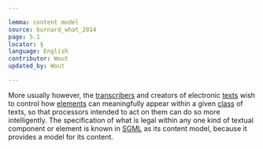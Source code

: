 ```yaml
---

lemma: content model
source: burnard_what_2014
page: 5.1
locator: §
language: English
contributor: Wout
updated_by: Wout

---
```


More usually however, the [transcribers](transcription.html) and creators of electronic [texts](text.html) wish to control how [elements](element.html) can meaningfully appear within a given [class](class.html) of texts, so that processors intended to act on them can do so more intelligently. The specification of what is legal within any one kind of textual component or element is known in [SGML](SGML.html) as its content model, because it provides a model for its content.

